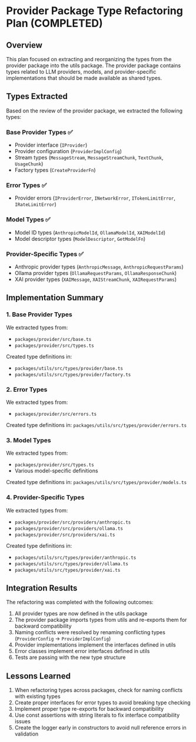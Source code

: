 # Provider Package Type Refactoring Plan (COMPLETED)

## Overview

This plan focused on extracting and reorganizing the types from the provider package into the utils package. The provider package contains types related to LLM providers, models, and provider-specific implementations that should be made available as shared types.

## Types Extracted

Based on the review of the provider package, we extracted the following types:

### Base Provider Types ✅
- Provider interface (`IProvider`)
- Provider configuration (`ProviderImplConfig`) 
- Stream types (`MessageStream`, `MessageStreamChunk`, `TextChunk`, `UsageChunk`)
- Factory types (`CreateProviderFn`)

### Error Types ✅
- Provider errors (`IProviderError`, `INetworkError`, `ITokenLimitError`, `IRateLimitError`)

### Model Types ✅
- Model ID types (`AnthropicModelId`, `OllamaModelId`, `XAIModelId`)
- Model descriptor types (`ModelDescriptor`, `GetModelFn`)

### Provider-Specific Types ✅
- Anthropic provider types (`AnthropicMessage`, `AnthropicRequestParams`)
- Ollama provider types (`OllamaRequestParams`, `OllamaResponseChunk`)
- XAI provider types (`XAIMessage`, `XAIStreamChunk`, `XAIRequestParams`)

## Implementation Summary

### 1. Base Provider Types

We extracted types from:
- `packages/provider/src/base.ts`
- `packages/provider/src/types.ts`

Created type definitions in:
- `packages/utils/src/types/provider/base.ts`
- `packages/utils/src/types/provider/factory.ts`

### 2. Error Types

We extracted types from:
- `packages/provider/src/errors.ts`

Created type definitions in:
`packages/utils/src/types/provider/errors.ts`

### 3. Model Types

We extracted types from:
- `packages/provider/src/types.ts`
- Various model-specific definitions

Created type definitions in:
`packages/utils/src/types/provider/models.ts`

### 4. Provider-Specific Types

We extracted types from:
- `packages/provider/src/providers/anthropic.ts`
- `packages/provider/src/providers/ollama.ts`
- `packages/provider/src/providers/xai.ts`

Created type definitions in:
- `packages/utils/src/types/provider/anthropic.ts`
- `packages/utils/src/types/provider/ollama.ts`
- `packages/utils/src/types/provider/xai.ts`

## Integration Results

The refactoring was completed with the following outcomes:

1. All provider types are now defined in the utils package
2. The provider package imports types from utils and re-exports them for backward compatibility
3. Naming conflicts were resolved by renaming conflicting types (`ProviderConfig` → `ProviderImplConfig`)
4. Provider implementations implement the interfaces defined in utils
5. Error classes implement error interfaces defined in utils
6. Tests are passing with the new type structure

## Lessons Learned

1. When refactoring types across packages, check for naming conflicts with existing types
2. Create proper interfaces for error types to avoid breaking type checking
3. Implement proper type re-exports for backward compatibility
4. Use const assertions with string literals to fix interface compatibility issues
5. Create the logger early in constructors to avoid null reference errors in validation
